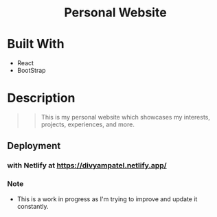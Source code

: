 <h1 align="center">Personal Website</h1>

# Built With 
* React 
* BootStrap 

# Description
>> This is my personal website which showcases my interests, projects, experiences, and more. 

## Deployment 

### with Netlify at https://divyampatel.netlify.app/

### Note 

* This is a work in progress as I'm trying to improve and update it constantly. 
